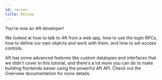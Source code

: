 ```yaml
---
id: review
title: Review
---
```


You're now an Aft developer!

We looked at how to talk to Aft from a web app, how to use the login RPCs, how to define our own objects and work with them, and how to set access controls.

Aft has some advanced features like custom datatypes and interfaces that we didn't cover in this tutorial, and there's a lot more you can do to make building frontends easier using the powerful Aft API. Check out the Overview documentation for more details.